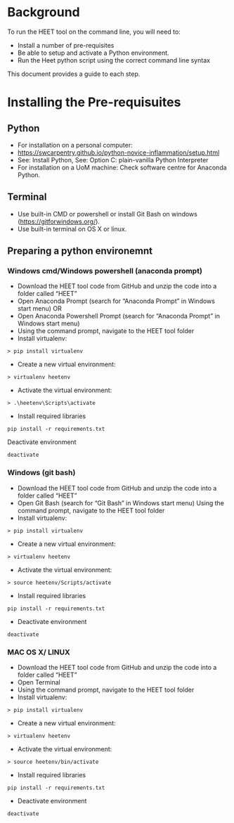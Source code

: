 # Background
To run the HEET tool on the command line, you will need to:

- Install a number of pre-requisites
- Be able to setup and activate a Python environment.  
- Run the Heet python script using the correct command line syntax

This document provides a guide to each step.

# Installing the Pre-requisuites

## Python

- For installation on a personal computer:
- https://swcarpentry.github.io/python-novice-inflammation/setup.html
- See: Install Python, See: Option C: plain-vanilla Python Interpreter
- For installation on a UoM machine: Check software centre for Anaconda Python.

## Terminal
- Use built-in CMD or powershell or install Git Bash on windows (https://gitforwindows.org/).
- Use built-in terminal on OS X or linux.

## Preparing a python environemnt

### Windows cmd/Windows powershell (anaconda prompt)
- Download the HEET tool code from GitHub and unzip the code into a folder called “HEET”
- Open Anaconda Prompt (search for “Anaconda Prompt” in Windows start menu) OR
- Open Anaconda Powershell Prompt (search for “Anaconda Prompt” in Windows start menu)
- Using the command prompt, navigate to the HEET tool folder
- Install virtualenv:  
```
> pip install virtualenv
```

- Create a new virtual environment:

```
> virtualenv heetenv
```
- Activate the virtual environment:
```
> .\heetenv\Scripts\activate
```
- Install required libraries

```
pip install -r requirements.txt
```
Deactivate environment

```
deactivate
```

### Windows (git bash)

- Download the HEET tool code from GitHub and unzip the code into a folder called “HEET”
- Open Git Bash (search for “Git Bash” in Windows start menu) Using the command prompt, navigate to the HEET tool folder
- Install virtualenv:  
```
> pip install virtualenv
```
- Create a new virtual environment:
```
> virtualenv heetenv
```
-	Activate the virtual environment:
```
> source heetenv/Scripts/activate
```
- Install required libraries
```
pip install -r requirements.txt
```
- Deactivate environment
```
deactivate
```

### MAC OS X/ LINUX

- Download the HEET tool code from GitHub and unzip the code into a folder called “HEET”
- Open Terminal
- Using the command prompt, navigate to the HEET tool folder
- Install virtualenv:  

```
> pip install virtualenv
```
-	Create a new virtual environment:
```
> virtualenv heetenv
```
-	Activate the virtual environment:
```
> source heetenv/bin/activate
```
-	Install required libraries

```
pip install -r requirements.txt
```
-	Deactivate environment

```
deactivate
```
